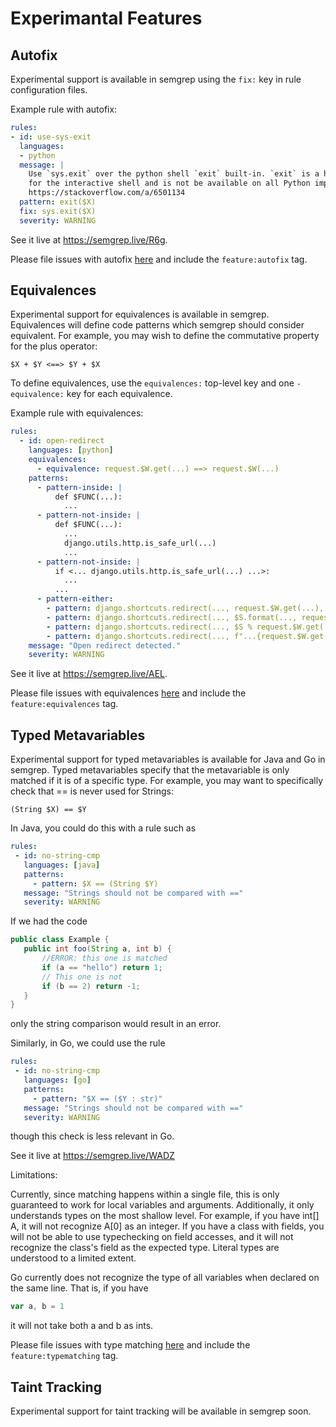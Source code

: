 # Experimantal Features

## Autofix

Experimental support is available in semgrep using the `fix:` key in rule configuration files.

Example rule with autofix:

```yaml
rules:
- id: use-sys-exit
  languages:
  - python
  message: |
    Use `sys.exit` over the python shell `exit` built-in. `exit` is a helper
    for the interactive shell and is not be available on all Python implementations.
    https://stackoverflow.com/a/6501134
  pattern: exit($X)
  fix: sys.exit($X)
  severity: WARNING
```

See it live at https://semgrep.live/R6g.


Please file issues with autofix [here](https://github.com/returntocorp/semgrep/issues) and include the `feature:autofix` tag.

## Equivalences

Experimental support for equivalences is available in semgrep. Equivalences will define code patterns which semgrep should consider equivalent.  For example, you may wish to define the commutative property for the plus operator:

```
$X + $Y <==> $Y + $X
```

To define equivalences, use the `equivalences:` top-level key and one `- equivalence:` key for each equivalence.

Example rule with equivalences:

```yaml
rules:
  - id: open-redirect
    languages: [python]
    equivalences:
      - equivalence: request.$W.get(...) ==> request.$W(...)
    patterns:
      - pattern-inside: |
          def $FUNC(...):
            ...
      - pattern-not-inside: |
          def $FUNC(...):
            ...
            django.utils.http.is_safe_url(...)
            ...
      - pattern-not-inside: |
          if <... django.utils.http.is_safe_url(...) ...>:
            ...
          ...
      - pattern-either:
        - pattern: django.shortcuts.redirect(..., request.$W.get(...), ...)
        - pattern: django.shortcuts.redirect(..., $S.format(..., request.$W.get(...), ...), ...)
        - pattern: django.shortcuts.redirect(..., $S % request.$W.get(...), ...)
        - pattern: django.shortcuts.redirect(..., f"...{request.$W.get(...)}...", ...)
    message: "Open redirect detected."
    severity: WARNING
```

See it live at https://semgrep.live/AEL.

Please file issues with equivalences [here](https://github.com/returntocorp/semgrep/issues) and include the `feature:equivalences` tag.

## Typed Metavariables

  Experimental support for typed metavariables is available for Java and Go in semgrep. Typed metavariables specify that the metavariable is only matched if it is of a specific type. For example, you may want to specifically check that == is never used for Strings:

  ```
 (String $X) == $Y
 ```

  In Java, you could do this with a rule such as

  ```yaml
 rules:
   - id: no-string-cmp
     languages: [java]
     patterns:
       - pattern: $X == (String $Y)
     message: "Strings should not be compared with =="
     severity: WARNING
 ```

  If we had the code

  ```java
 public class Example {
     public int foo(String a, int b) {
         //ERROR: this one is matched
         if (a == "hello") return 1;
         // This one is not
         if (b == 2) return -1;
     }
 }
 ```

  only the string comparison would result in an error.

  Similarly, in Go, we could use the rule

  ```yaml
 rules:
   - id: no-string-cmp
     languages: [go]
     patterns:
       - pattern: "$X == ($Y : str)"
     message: "Strings should not be compared with =="
     severity: WARNING
 ```

  though this check is less relevant in Go.

  See it live at https://semgrep.live/WADZ

  Limitations:

  Currently, since matching happens within a single file, this is only guaranteed to work for local variables and arguments. Additionally, it only understands types on the most shallow level. For example, if you have int[] A, it will not recognize A[0] as an integer. If you have a class with fields, you will not be able to use typechecking on field accesses, and it will not recognize the class's field as the expected type. Literal types are understood to a limited extent.

  Go currently does not recognize the type of all variables when declared on the same line. That is, if you have 

  ```go
 var a, b = 1
 ```

  it will not take both a and b as ints.

  Please file issues with type matching [here](https://github.com/returntocorp/semgrep/issues) and include the `feature:typematching` tag.

## Taint Tracking

Experimental support for taint tracking will be available in semgrep soon.
